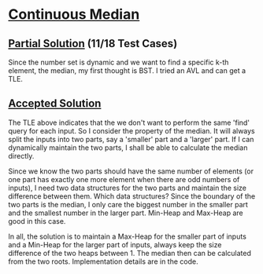 # [Continuous Median](https://open.kattis.com/problems/continuousmedian)

## [Partial Solution](continuousmedian1.cpp) (11/18 Test Cases)

Since the number set is dynamic and we want to find a specific k-th element, the median, my first thought is BST. I tried an AVL and can get a TLE.

## [Accepted Solution](continuousmedian.cpp)

The TLE above indicates that the we don't want to perform the same 'find' query for each input. So I consider the property of the median. It will always split the inputs into two parts, say a 'smaller' part and a 'larger' part. If I can dynamically maintain the two parts, I shall be able to calculate the median directly. 

Since we know the two parts should have the same number of elements (or one part has exactly one more element when there are odd numbers of inputs), I need two data structures for the two parts and maintain the size difference between them. Which data structures? Since the boundary of the two parts is the median, I only care the biggest number in the smaller part and the smallest number in the larger part. Min-Heap and Max-Heap are good in this case.

In all, the solution is to maintain a Max-Heap for the smaller part of inputs and a Min-Heap for the larger part of inputs, always keep the size difference of the two heaps between 1. The median then can be calculated from the two roots. Implementation details are in the code.
